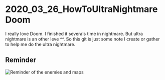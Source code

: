# 2020_03_26_HowToUltraNightmareDoom
I really love Doom.
I finished it severals time in nightmare. 
But ultra nightmare is an other leve ^^.
So this git is just some note I create or gather to help me do the ultra nightmare.
## Reminder
![Reminder of the enemies and maps](https://user-images.githubusercontent.com/20149493/78120001-8e59d100-7409-11ea-8547-9f5c222094d1.jpg)
